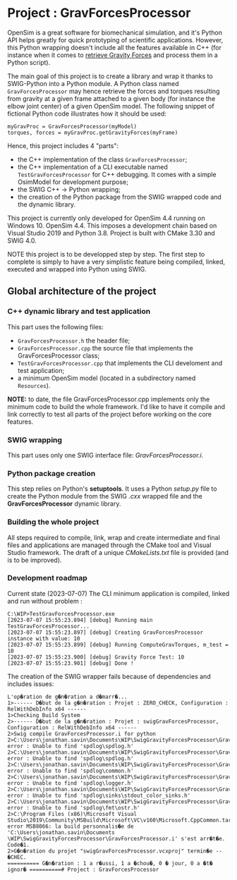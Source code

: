 # Project : GravForcesProcessor
OpenSim is a great software for biomechanical simulation, and it's Python API helps greatly for quick prototyping of scientific applications. However, this Python wrapping doesn't include all the features available in C++ (for instance when it comes to [retrieve Gravity Forces](https://simtk.org/plugins/phpBB/viewtopicPhpbb.php?f=91&t=15254&p=0&start=0&view=&sid=a0e31360639a2913b8ef9ac8db387005) and process them in a Python script).

The main goal of this project is to create a library and wrap it thanks to SWIG-Python into a Python module. A Python class named `GravForcesProcessor` may hence retrieve the forces and torques resulting from gravity at a given frame attached to a given body (for instance the elbow joint center) of a given OpenSim model. The following snippet of fictional Python code illustrates how it should be used:

    myGravProc = GravForcesProcessor(myModel)
    torques, forces = myGravProc.getGravityForces(myFrame)

Hence, this project includes 4 "parts":
- the C++ implementation of the class `GravForcesProcessor`;
- the C++ implementation of a CLI executable named `TestGravForcesProcessor` for C++ debugging. It comes with a simple OsimModel for development purpose;
- the SWIG C++ -> Python wrapping;
- the creation of the Python package from the SWIG wrapped code and the dynamic library.

This project is currently only developed for OpenSim 4.4 running on Windows 10. OpenSim 4.4. This imposes a development chain based on Visual Studio 2019 and Python 3.8. Project is built with CMake 3.30 and SWIG 4.0.

NOTE this project is to be developped step by step. The first step to complete is simply to have a very simplistic feature being compiled, linked, executed and wrapped into Python using SWIG.

## Global architecture of the project
### C++ dynamic library and test application
This part uses the following files:
- `GravForcesProcessor.h` the header file;
- `GravForcesProcessor.cpp` the source file that implements the GravForcesProcessor class;
- `TestGravForcesProcessor.cpp` that implements the CLI develoment and test application;
- a minimum OpenSim model (located in a subdirectory named `Resources`).

**NOTE:** to date, the file GravForcesProcessor.cpp implements only the minimum code to build the whole framework. I'd like to have it compile and link correctly to test all parts of the project before working on the core features.

### SWIG wrapping
This part uses only one SWIG interface file: *GravForcesProcessor.i*.

### Python package creation
This step relies on Python's **setuptools**. It uses a Python *setup.py* file to create the Python module from the SWIG *.cxx* wrapped file and the **GravForcesProcessor** dynamic library.

### Building the whole project
All steps required to compile, link, wrap and create intermediate and final files and applications are managed through the CMake tool and Visual Studio framework. The draft of a unique *CMakeLists.txt* file is provided (and is to be improved).

### Development roadmap
Current state (2023-07-07)
The CLI minimum application is compiled, linked and run without problem :

    C:\WIP>TestGravForcesProcessor.exe
    [2023-07-07 15:55:23.894] [debug] Running main TestGravForcesProcessor...
    [2023-07-07 15:55:23.897] [debug] Creating GravForcesProcessor instance with value: 10
    [2023-07-07 15:55:23.899] [debug] Running ComputeGravTorques, m_test = 10
    [2023-07-07 15:55:23.900] [debug] Gravity Force Test: 10
    [2023-07-07 15:55:23.901] [debug] Done !

The creation of the SWIG wrapper fails because of dependencies and includes issues:

    L'op�ration de g�n�ration a d�marr�...
    1>------ D�but de la g�n�ration : Projet : ZERO_CHECK, Configuration : RelWithDebInfo x64 ------
    1>Checking Build System
    2>------ D�but de la g�n�ration : Projet : swigGravForcesProcessor, Configuration : RelWithDebInfo x64 ------
    2>Swig compile GravForcesProcessor.i for python
    2>C:\Users\jonathan.savin\Documents\WIP\SwigGravityForcesProcessor\GravForcesProcessor.h(15): error : Unable to find 'spdlog\spdlog.h'
    2>C:\Users\jonathan.savin\Documents\WIP\SwigGravityForcesProcessor\GravForcesProcessor.i(20): error : Unable to find 'spdlog\spdlog.h'
    2>C:\Users\jonathan.savin\Documents\WIP\SwigGravityForcesProcessor\GravForcesProcessor.i(23): error : Unable to find 'spdlog\common.h'
    2>C:\Users\jonathan.savin\Documents\WIP\SwigGravityForcesProcessor\GravForcesProcessor.i(24): error : Unable to find 'spdlog\logger.h'
    2>C:\Users\jonathan.savin\Documents\WIP\SwigGravityForcesProcessor\GravForcesProcessor.i(25): error : Unable to find 'spdlog\sinks\stdout_color_sinks.h'
    2>C:\Users\jonathan.savin\Documents\WIP\SwigGravityForcesProcessor\GravForcesProcessor.i(26): error : Unable to find 'spdlog\fmt\ostr.h'
    2>C:\Program Files (x86)\Microsoft Visual Studio\2019\Community\MSBuild\Microsoft\VC\v160\Microsoft.CppCommon.targets(241,5): error MSB8066: la build personnalis�e de 'C:\Users\jonathan.savin\Documents \WIP\SwigGravityForcesProcessor\GravForcesProcessor.i' s'est arr�t�e. Code�1.
    2>G�n�ration du projet "swigGravForcesProcessor.vcxproj" termin�e -- �CHEC.
    ========== G�n�ration : 1 a r�ussi, 1 a �chou�, 0 � jour, 0 a �t� ignor� ==========# Project : GravForcesProcessor

